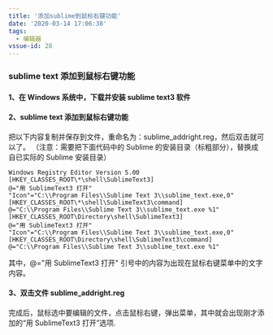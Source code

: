 ```yaml
---
title: '添加sublime到鼠标右键功能'
date: '2020-03-14 17:06:38'
tags:
  - 编辑器
vssue-id: 28
---
```


### sublime text 添加到鼠标右键功能

#### 1、在 Windows 系统中，下载并安装 sublime text3 软件

#### 2、sublime text 添加到鼠标右键功能

把以下内容复制并保存到文件，重命名为：sublime_addright.reg，然后双击就可以了。
（注意：需要把下面代码中的 Sublime 的安装目录（标粗部分），替换成自已实际的 Sublime 安装目录）

```
Windows Registry Editor Version 5.00
[HKEY_CLASSES_ROOT\*\shell\SublimeText3]
@="用 SublimeText3 打开"
"Icon"="C:\\Program Files\\Sublime Text 3\\sublime_text.exe,0"
[HKEY_CLASSES_ROOT\*\shell\SublimeText3\command]
@="C:\\Program Files\\Sublime Text 3\\sublime_text.exe %1"
[HKEY_CLASSES_ROOT\Directory\shell\SublimeText3]
@="用 SublimeText3 打开"
"Icon"="C:\\Program Files\\Sublime Text 3\\sublime_text.exe,0"
[HKEY_CLASSES_ROOT\Directory\shell\SublimeText3\command]
@="C:\\Program Files\\Sublime Text 3\\sublime_text.exe %1"
```

其中，@="用 SublimeText3 打开" 引号中的内容为出现在鼠标右键菜单中的文字内容。

#### 3、双击文件 sublime_addright.reg

完成后，鼠标选中要编辑的文件，点击鼠标右键，弹出菜单，其中就会出现刚才添加的“用 SublimeText3 打开”选项.

